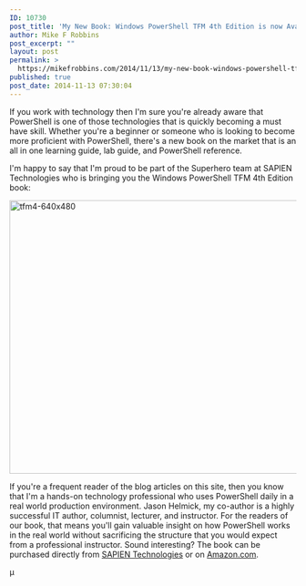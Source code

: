 ```yaml
---
ID: 10730
post_title: 'My New Book: Windows PowerShell TFM 4th Edition is now Available!'
author: Mike F Robbins
post_excerpt: ""
layout: post
permalink: >
  https://mikefrobbins.com/2014/11/13/my-new-book-windows-powershell-tfm-4th-edition-is-now-available/
published: true
post_date: 2014-11-13 07:30:04
---
```

If you work with technology then I'm sure you're already aware that PowerShell is one of those technologies that is quickly becoming a must have skill. Whether you're a beginner or someone who is looking to become more proficient with PowerShell, there's a new book on the market that is an all in one learning guide, lab guide, and PowerShell reference.

I'm happy to say that I'm proud to be part of the Superhero team at SAPIEN Technologies who is bringing you the Windows PowerShell TFM 4th Edition book:

<a href="http://mikefrobbins.com/wp-content/uploads/2014/10/tfm4-640x480.jpg"><img class="alignnone size-full wp-image-10801" src="http://mikefrobbins.com/wp-content/uploads/2014/10/tfm4-640x480.jpg" alt="tfm4-640x480" width="640" height="480" /></a>

If you're a frequent reader of the blog articles on this site, then you know that I'm a hands-on technology professional who uses PowerShell daily in a real world production environment. Jason Helmick, my co-author is a highly successful IT author, columnist, lecturer, and instructor. For the readers of our book, that means you'll gain valuable insight on how PowerShell works in the real world without sacrificing the structure that you would expect from a professional instructor. Sound interesting? The book can be purchased directly from <a href="http://sapien.com/books_training/Windows-PowerShell-4" target="_blank">SAPIEN Technologies</a> or on <a href="http://www.amazon.com/Windows-PowerShell-Jason-Helmick/dp/0982131461" target="_blank">Amazon.com</a>.

µ